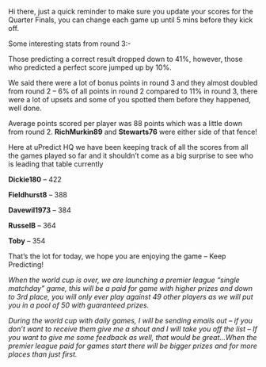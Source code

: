 Hi there, just a quick reminder to make sure you update your scores for the Quarter Finals, you can change each game up until 5 mins before they kick off.

Some interesting stats from round 3:-

Those predicting a correct result dropped down to 41%, however, those who predicted a perfect score jumped up by 10%.

We said there were a lot of bonus points in round 3 and they almost doubled from round 2 – 6% of all points in round 2 compared to 11% in round 3, there were a lot of upsets and some of you spotted them before they happened, well done.

Average points scored per player was 88 points which was a little down from round 2. **RichMurkin89** and **Stewarts76** were either side of that fence!

Here at uPredict HQ we have been keeping track of all the scores from all the games played so far and it shouldn’t come as a big surprise to see who is leading that table currently

**Dickie180** –        422

**Fieldhurst8** –     388

**Davewil1973** – 384

**RusselB** –            364

**Toby** –                 354

That’s the lot for today, we hope you are enjoying the game – Keep Predicting!

*When the world cup is over, we are launching a premier league “single matchday” game, this will be a paid for game with higher prizes and down to 3rd place, you will only ever play against 49 other players as we will put you in a pool of 50 with guaranteed prizes.*

*During the world cup with daily games, I will be sending emails out – if you don’t want to receive them give me a shout and I will take you off the list – If you want to give me some feedback as well, that would be great…When the premier league paid for games start there will be bigger prizes and for more places than just first.*